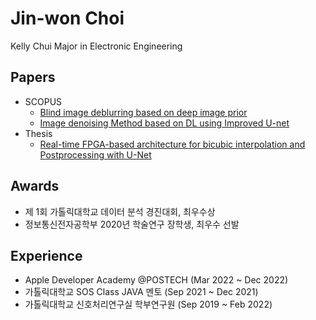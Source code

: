 # Jin-won Choi
Kelly Chui
Major in Electronic Engineering

## Papers

- SCOPUS
  - [Blind image deblurring based on deep image prior](https://paper.cricit.kr/user/listview/ieie2018/cart_rdoc.asp?URL=files/filename%3Fnum%3D412820%26db%3DRD_R&dn=412820&db=RD_R&usernum=0&seid=)  
  - [Image denoising Method based on DL using Improved U-net](https://paper.cricit.kr/user/listview/ieie2018/cart_rdoc.asp?URL=files/ieietspc_202108_001.pdf%3Fnum%3D408033%26db%3DRD_R&dn=408033&db=RD_R&usernum=0&seid=)
 - Thesis
    - [Real-time FPGA-based architecture for bicubic interpolation and Postprocessing with U-Net](https://drive.google.com/file/d/1tuHRSTJKhSXRtWT7QugGLygaAHf6IuwN/view)

## Awards
- 제 1회 가톨릭대학교 데이터 분석 경진대회, 최우수상
- 정보통신전자공학부 2020년 학술연구 장학생, 최우수 선발

## Experience

- Apple Developer Academy @POSTECH (Mar 2022 ~ Dec 2022)
- 가톨릭대학교 SOS Class JAVA 멘토 (Sep 2021 ~ Dec 2021)
- 가톨릭대학교 신호처리연구실 학부연구원 (Sep 2019 ~ Feb 2022)

<!---
Kelly-Chui/Kelly-Chui is a ✨ special ✨ repository because its `README.md` (this file) appears on your GitHub profile.
You can click the Preview link to take a look at your changes.
--->


